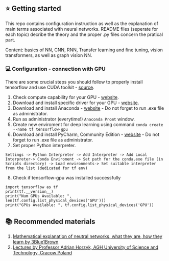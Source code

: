 ## :star: Getting started
This repo contains configuration instruction as well as the explanation of main terms associated with neural networks. README files (seperate for each topic) decribe the theory and the proper .py files concern the pratical part.

Content: basics of NN, CNN, RNN, Transfer learning and fine tuning, vision transformers, as well as graph vision NN. 
### :computer: Configuration - connection with GPU
There are some crucial steps you should follow to properly install tensorflow and use CUDA toolkit - [source](https://www.youtube.com/watch?v=5Ym-dOS9ssA&list=PLhhyoLH6IjfxVOdVC1P1L5z5azs0XjMsb&index=1).

1. Check compute capability for your GPU - [website](https://developer.nvidia.com/cuda-gpus).
2. Download and install specific driver for your GPU - [website](https://www.nvidia.com/Download/index.aspx).
3. Download and install Anaconda - [website](https://www.anaconda.com/download) - Do not forget to run .exe file as administrator.
4. Run as administrator (everytime!) `Anaconda Promt` window.
5. Create new enviroment for deep learning using command `conda create --name tf tensorflow-gpu`
6. Download and install PyCharm, Community Edition  - [website](https://www.jetbrains.com/pycharm/download/) - Do not forget to run .exe file as administrator.
7. Set proper Python interpreter.
```
Settings -> Python Interpreter -> Add Interpreter -> Add Local Interpreter-> Conda Enviroment -> Set path for the conda.exe file (in Scripts directory) -> Load environments-> Set suitable interpreter from the list (dedicated for tf env)
```
8. Check if tensorflow-gpu was installed successfully
```
import tensorflow as tf
print(tf.__version__)
print("Num GPUs Available: ", len(tf.config.list_physical_devices('GPU')))
print("GPUs Available: ", tf.config.list_physical_devices('GPU'))
```

## :books: Recommended materials 
1. [Mathematical explanation of neutral networks, what they are, how they learn by 3Blue1Brown](https://www.youtube.com/playlist?list=PLZHQObOWTQDNU6R1_67000Dx_ZCJB-3pi)
2. [Lectures by Professor Adrian Horzyk, AGH University of Science and Technology, Cracow Poland](https://home.agh.edu.pl/~horzyk/lectures/kbcidmb/)